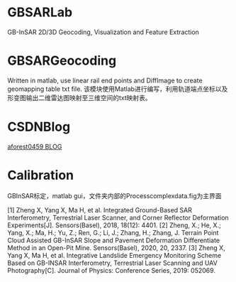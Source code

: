 # GBSARLab
GB-InSAR 2D/3D Geocoding, Visualization and Feature Extraction
# GBSARGeocoding
Written in matlab, use linear rail end points and DiffImage to create geomapping table txt file. 
该模块使用Matlab进行编写，利用轨道端点坐标以及形变图输出二维雷达图映射至三维空间的txt映射表。
# CSDNBlog
[aforest0459 BLOG](https://blog.csdn.net/weixin_41661099)
# Calibration
GBInSAR标定，matlab gui，文件夹内部的Processcomplexdata.fig为主界面

[1] Zheng X, Yang X, Ma H, et al. Integrated Ground-Based SAR Interferometry, Terrestrial Laser Scanner, and Corner Reflector Deformation Experiments[J]. Sensors(Basel), 2018, 18(12): 4401.
[2] Zheng, X.; He, X.; Yang, X.; Ma, H.; Yu, Z.; Ren, G.; Li, J.; Zhang, H.; Zhang, J. Terrain Point Cloud Assisted GB-InSAR Slope and Pavement Deformation Differentiate Method in an Open-Pit Mine. Sensors(Basel), 2020, 20, 2337.
[3] Zheng X, Yang X, Ma H, et al. Integrative Landslide Emergency Monitoring Scheme Based on GB-INSAR Interferometry, Terrestrial Laser Scanning and UAV Photography[C]. Journal of Physics: Conference Series, 2019: 052069.

